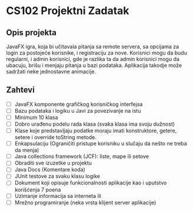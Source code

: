 # CS102 Projektni Zadatak

## Opis projekta

JavaFX igra, koja bi učitavala pitanja sa remote servera, sa opcijama za login za postojeće korisnike, i registraciju za nove. Korisnici mogu da budu regularni, i admin korisnici, gde je razlika ta da admin korisnici mogu da ubacuju, brišu i menjaju pitanja u bazi podataka. Aplikacija takodje može sadržati neke jednostavne animacije.

## Zahtevi

- [ ] JavaFX komponente grafičkog korisničkog interfejsa
- [ ] Bazu podataka i logiku u Javi za povezivanje na istu
- [ ] Minimum 10 klasa
- [ ] Dobro urađenu podelu rada klasa (svaka klasa ima svoju dužnost)
- [ ] Klase koje predstavljaju podatke moraju imati konstruktore, getere, setere i override
toString metode.
- [ ] Enkapsulaciju (Ograničiti pristupe korisniku u slučaju da nešto ne treba da menja)
- [ ] Java collections framework (JCF): liste, mape ili setove
- [ ] Obraditi sve izuzetke u projektu
- [ ] Java Docs (Komentare koda)
- [ ] JUnit testove za svaku klasu logike
- [ ] Dokument koji opisuje funkcionalnosti aplikacije kao i uputstvo korišćenja
7 poena
- [ ] Uzimanje informacija sa interneta ili
- [ ] Mrežno programiranje (neka vrsta klijent server aplikacije)